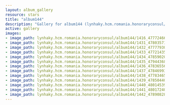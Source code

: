 ```yaml
---
layout: album_gallery
resource: stars
title: "album144"
description: "Gallery for album144 (lynhaky.hcm.romania.honoraryconsul/album144)"
active: gallery
images:
- image_path: lynhaky.hcm.romania.honoraryconsul/album144/1416_477724668_1166463704837588_4637010280792118699_n.jpg
- image_path: lynhaky.hcm.romania.honoraryconsul/album144/1431_478035716_1166462641504361_9104880768736200567_n.jpg
- image_path: lynhaky.hcm.romania.honoraryconsul/album144/1432_477779308_1166462638171028_807890297645081953_n.jpg
- image_path: lynhaky.hcm.romania.honoraryconsul/album144/1433_477214358_1166462688171023_50036333723365994_n.jpg
- image_path: lynhaky.hcm.romania.honoraryconsul/album144/1434_478590204_1166462701504355_3744204572408336401_n.jpg
- image_path: lynhaky.hcm.romania.honoraryconsul/album144/1435_479443685_1166462728171019_6894801576532412428_n.jpg
- image_path: lynhaky.hcm.romania.honoraryconsul/album144/1436_478365561_1166462501504375_2279194056849460873_n.jpg
- image_path: lynhaky.hcm.romania.honoraryconsul/album144/1437_478469938_1166462708171021_3235525896447355871_n.jpg
- image_path: lynhaky.hcm.romania.honoraryconsul/album144/1438_477834658_1166462424837716_4191365206022508863_n.jpg
- image_path: lynhaky.hcm.romania.honoraryconsul/album144/1439_478504409_1166462448171047_3444856601846103113_n.jpg
- image_path: lynhaky.hcm.romania.honoraryconsul/album144/1440_480145395_1166462644837694_3426029505131454065_n.jpg
- image_path: lynhaky.hcm.romania.honoraryconsul/album144/1441_480172406_1166462594837699_5195602341721978611_n.jpg
- image_path: lynhaky.hcm.romania.honoraryconsul/album144/1442_478908289_1166462611504364_8373417842300349538_n.jpg
---
```

